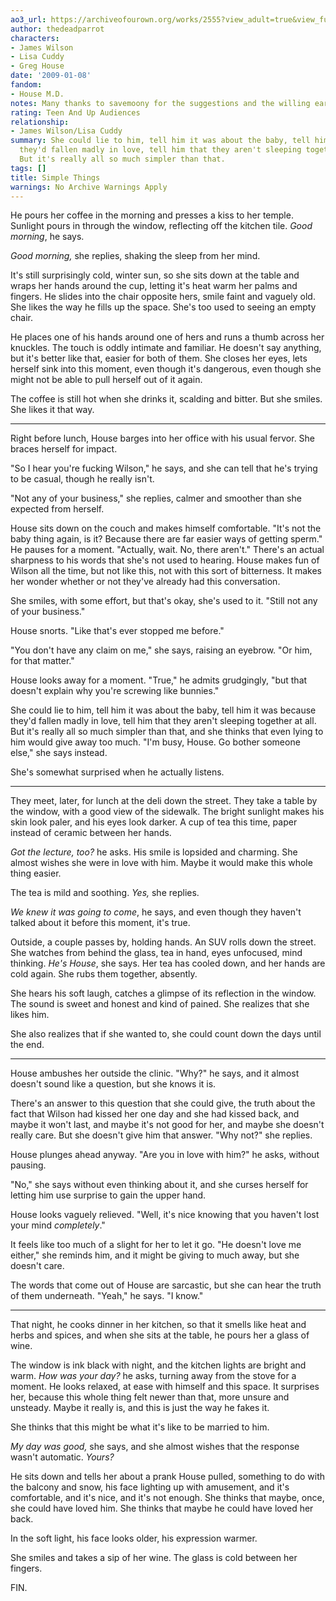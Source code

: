 ```yaml
---
ao3_url: https://archiveofourown.org/works/2555?view_adult=true&view_full_work=true
author: thedeadparrot
characters:
- James Wilson
- Lisa Cuddy
- Greg House
date: '2009-01-08'
fandom:
- House M.D.
notes: Many thanks to savemoony for the suggestions and the willing ear.
rating: Teen And Up Audiences
relationship:
- James Wilson/Lisa Cuddy
summary: She could lie to him, tell him it was about the baby, tell him it was because
  they'd fallen madly in love, tell him that they aren't sleeping together at all.
  But it's really all so much simpler than that.
tags: []
title: Simple Things
warnings: No Archive Warnings Apply
---
```


He pours her coffee in the morning and presses a kiss to her temple. Sunlight pours in through the window, reflecting off the kitchen tile. *Good morning*, he says.

*Good morning,* she replies, shaking the sleep from her mind.

It's still surprisingly cold, winter sun, so she sits down at the table and wraps her hands around the cup, letting it's heat warm her palms and fingers. He slides into the chair opposite hers, smile faint and vaguely old. She likes the way he fills up the space. She's too used to seeing an empty chair.

He places one of his hands around one of hers and runs a thumb across her knuckles. The touch is oddly intimate and familiar. He doesn't say anything, but it's better like that, easier for both of them. She closes her eyes, lets herself sink into this moment, even though it's dangerous, even though she might not be able to pull herself out of it again.

The coffee is still hot when she drinks it, scalding and bitter. But she smiles. She likes it that way.



---

Right before lunch, House barges into her office with his usual fervor. She braces herself for impact.

"So I hear you're fucking Wilson," he says, and she can tell that he's trying to be casual, though he really isn't.

"Not any of your business," she replies, calmer and smoother than she expected from herself.

House sits down on the couch and makes himself comfortable. "It's not the baby thing again, is it? Because there are far easier ways of getting sperm." He pauses for a moment. "Actually, wait. No, there aren't." There's an actual sharpness to his words that she's not used to hearing. House makes fun of Wilson all the time, but not like this, not with this sort of bitterness. It makes her wonder whether or not they've already had this conversation.

She smiles, with some effort, but that's okay, she's used to it. "Still not any of your business."

House snorts. "Like that's ever stopped me before."

"You don't have any claim on me," she says, raising an eyebrow. "Or him, for that matter."

House looks away for a moment. "True," he admits grudgingly, "but that doesn't explain why you're screwing like bunnies."

She could lie to him, tell him it was about the baby, tell him it was because they'd fallen madly in love, tell him that they aren't sleeping together at all. But it's really all so much simpler than that, and she thinks that even lying to him would give away too much. "I'm busy, House. Go bother someone else," she says instead.

She's somewhat surprised when he actually listens.



---

They meet, later, for lunch at the deli down the street. They take a table by the window, with a good view of the sidewalk. The bright sunlight makes his skin look paler, and his eyes look darker. A cup of tea this time, paper instead of ceramic between her hands.

*Got the lecture, too?* he asks. His smile is lopsided and charming. She almost wishes she were in love with him. Maybe it would make this whole thing easier.

The tea is mild and soothing. *Yes,* she replies.

*We knew it was going to come*, he says, and even though they haven't talked about it before this moment, it's true.

Outside, a couple passes by, holding hands. An SUV rolls down the street. She watches from behind the glass, tea in hand, eyes unfocused, mind thinking. *He's House*, she says. Her tea has cooled down, and her hands are cold again. She rubs them together, absently.

She hears his soft laugh, catches a glimpse of its reflection in the window. The sound is sweet and honest and kind of pained. She realizes that she likes him.

She also realizes that if she wanted to, she could count down the days until the end.



---

House ambushes her outside the clinic. "Why?" he says, and it almost doesn't sound like a question, but she knows it is.

There's an answer to this question that she could give, the truth about the fact that Wilson had kissed her one day and she had kissed back, and maybe it won't last, and maybe it's not good for her, and maybe she doesn't really care. But she doesn't give him that answer. "Why not?" she replies.

House plunges ahead anyway. "Are you in love with him?" he asks, without pausing.

"No," she says without even thinking about it, and she curses herself for letting him use surprise to gain the upper hand.

House looks vaguely relieved. "Well, it's nice knowing that you haven't lost your mind *completely*."

It feels like too much of a slight for her to let it go. "He doesn't love me either," she reminds him, and it might be giving to much away, but she doesn't care.

The words that come out of House are sarcastic, but she can hear the truth of them underneath. "Yeah," he says. "I know."



---

That night, he cooks dinner in her kitchen, so that it smells like heat and herbs and spices, and when she sits at the table, he pours her a glass of wine.

The window is ink black with night, and the kitchen lights are bright and warm. *How was your day?* he asks, turning away from the stove for a moment. He looks relaxed, at ease with himself and this space. It surprises her, because this whole thing felt newer than that, more unsure and unsteady. Maybe it really is, and this is just the way he fakes it.

She thinks that this might be what it's like to be married to him.

*My day was good,* she says, and she almost wishes that the response wasn't automatic. *Yours?*

He sits down and tells her about a prank House pulled, something to do with the balcony and snow, his face lighting up with amusement, and it's comfortable, and it's nice, and it's not enough. She thinks that maybe, once, she could have loved him. She thinks that maybe he could have loved her back.

In the soft light, his face looks older, his expression warmer.

She smiles and takes a sip of her wine. The glass is cold between her fingers.

FIN.